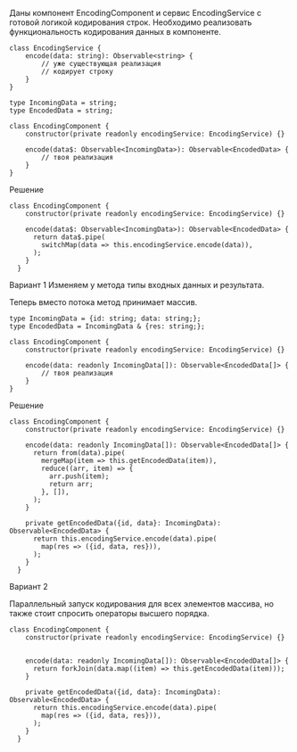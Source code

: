 Даны компонент EncodingComponent и сервис EncodingService с готовой логикой кодирования строк. Необходимо реализовать функциональность кодирования данных в компоненте.

```TS
class EncodingService {
    encode(data: string): Observable<string> {
        // уже существующая реализация
        // кодирует строку
    }
}
 
type IncomingData = string;
type EncodedData = string;
 
class EncodingComponent {
    constructor(private readonly encodingService: EncodingService) {}
 
    encode(data$: Observable<IncomingData>): Observable<EncodedData> {
        // твоя реализация
    }
}
```

Решение
```TS
class EncodingComponent {
    constructor(private readonly encodingService: EncodingService) {}
   
    encode(data$: Observable<IncomingData>): Observable<EncodedData> {
      return data$.pipe(
        switchMap(data => this.encodingService.encode(data)),
      );
    }
  }
```




Вариант 1
Изменяем у метода типы входных данных и результата.

Теперь вместо потока метод принимает массив.

```TS
type IncomingData = {id: string; data: string;};
type EncodedData = IncomingData & {res: string;};
 
class EncodingComponent {
    constructor(private readonly encodingService: EncodingService) {}
 
    encode(data: readonly IncomingData[]): Observable<EncodedData[]> {
        // твоя реализация
    }
}
```

Решение

```TS
class EncodingComponent {
    constructor(private readonly encodingService: EncodingService) {}
   
    encode(data: readonly IncomingData[]): Observable<EncodedData[]> {
      return from(data).pipe(
        mergeMap(item => this.getEncodedData(item)),
        reduce((arr, item) => {
          arr.push(item);
          return arr;
        }, []),
      );
    }
 
    private getEncodedData({id, data}: IncomingData): Observable<EncodedData> {
      return this.encodingService.encode(data).pipe(
        map(res => ({id, data, res})),
      );
    }
  }
```

Вариант 2

Параллельный запуск кодирования для всех элементов массива, но также стоит спросить операторы высшего порядка.



```TS
class EncodingComponent {
    constructor(private readonly encodingService: EncodingService) {}
   
 
    encode(data: readonly IncomingData[]): Observable<EncodedData[]> {
      return forkJoin(data.map((item) => this.getEncodedData(item)));
    }
 
    private getEncodedData({id, data}: IncomingData): Observable<EncodedData> {
      return this.encodingService.encode(data).pipe(
        map(res => ({id, data, res})),
      );
    }
  }
```

